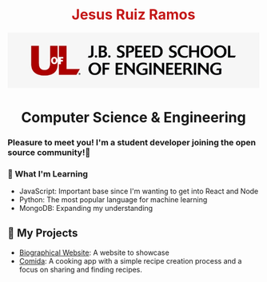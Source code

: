 <h1 align="center" style="color: #c41818;">Jesus Ruiz Ramos</h1>

<div style="">
    <p align="center">
        <img src="Images/154-1540703_uofl-jb-speed-school-of-engineering-uofl-school.jpg"/>
    </p>
    <h1 align="center" style>Computer Science & Engineering</h1>
</div>

### Pleasure to meet you! I'm a student developer joining the open source community!👋

<!--
**lordruzzki/lordruzzki** is a ✨ _special_ ✨ repository because its `README.md` (this file) appears on your GitHub profile.
-->

### 🌱 What I'm Learning
- JavaScript: Important base since I'm wanting to get into React and Node
- Python: The most popular language for machine learning
- MongoDB: Expanding my understanding

🔨 My Projects
-- 
- [Biographical Website](https://github.com/lordruzki/bio_ws): A website to showcase
- [Comida](): A cooking app with a simple recipe creation process and a focus on sharing and finding recipes.
